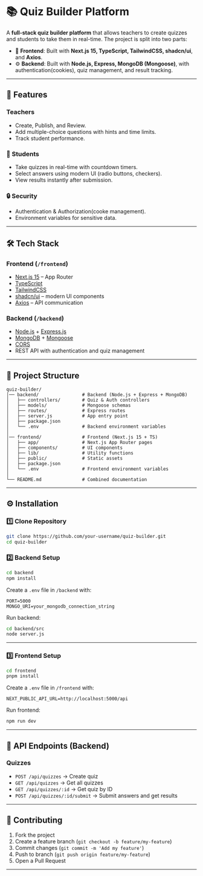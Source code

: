 # 📚 Quiz Builder Platform

A **full-stack quiz builder platform** that allows teachers to create quizzes and students to take them in real-time. The project is split into two parts:

* 🎨 **Frontend**: Built with **Next.js 15, TypeScript, TailwindCSS, shadcn/ui**, and **Axios**.
* ⚙️ **Backend**: Built with **Node.js, Express, MongoDB (Mongoose)**, with authentication(cookies), quiz management, and result tracking.

---

## 🚀 Features

### Teachers

* Create, Publish, and Review.
* Add multiple-choice questions with hints and time limits.
* Track student performance.

### 🎯 Students

* Take quizzes in real-time with countdown timers.
* Select answers using modern UI (radio buttons, checkers).
* View results instantly after submission.

### 🔒 Security

* Authentication & Authorization(cooke management).
* Environment variables for sensitive data.

---

## 🛠️ Tech Stack

### Frontend (`/frontend`)

* [Next.js 15](https://nextjs.org/) – App Router
* [TypeScript](https://www.typescriptlang.org/)
* [TailwindCSS](https://tailwindcss.com/)
* [shadcn/ui](https://ui.shadcn.com/) – modern UI components
* [Axios](https://axios-http.com/) – API communication

### Backend (`/backend`)

* [Node.js](https://nodejs.org/) + [Express.js](https://expressjs.com/)
* [MongoDB](https://www.mongodb.com/) + [Mongoose](https://mongoosejs.com/)
* [CORS](https://expressjs.com/en/resources/middleware/cors.html)
* REST API with authentication and quiz management

---

## 📂 Project Structure

```
quiz-builder/
│── backend/                # Backend (Node.js + Express + MongoDB)
│   ├── controllers/        # Quiz & Auth controllers
│   ├── models/             # Mongoose schemas
│   ├── routes/             # Express routes
│   ├── server.js           # App entry point
│   ├── package.json
│   └── .env                # Backend environment variables
│
│── frontend/               # Frontend (Next.js 15 + TS)
│   ├── app/                # Next.js App Router pages
│   ├── components/         # UI components
│   ├── lib/                # Utility functions
│   ├── public/             # Static assets
│   ├── package.json
│   └── .env                # Frontend environment variables
│
└── README.md               # Combined documentation
```

---

## ⚙️ Installation

### 1️⃣ Clone Repository

```bash
git clone https://github.com/your-username/quiz-builder.git
cd quiz-builder
```

### 2️⃣ Backend Setup

```bash
cd backend
npm install
```

Create a `.env` file in `/backend` with:

```env
PORT=5000
MONGO_URI=your_mongodb_connection_string
```

Run backend:

```bash
cd backend/src
node server.js
```

---

### 3️⃣ Frontend Setup

```bash
cd frontend
pnpm install
```

Create a `.env` file in `/frontend` with:

```env
NEXT_PUBLIC_API_URL=http://localhost:5000/api
```

Run frontend:

```bash
npm run dev
```

---

## 📡 API Endpoints (Backend)

### **Quizzes**

* `POST /api/quizzes` → Create quiz
* `GET /api/quizzes` → Get all quizzes
* `GET /api/quizzes/:id` → Get quiz by ID
* `POST /api/quizzes/:id/submit` → Submit answers and get results

---

## 🤝 Contributing

1. Fork the project
2. Create a feature branch (`git checkout -b feature/my-feature`)
3. Commit changes (`git commit -m 'Add my feature'`)
4. Push to branch (`git push origin feature/my-feature`)
5. Open a Pull Request

---
